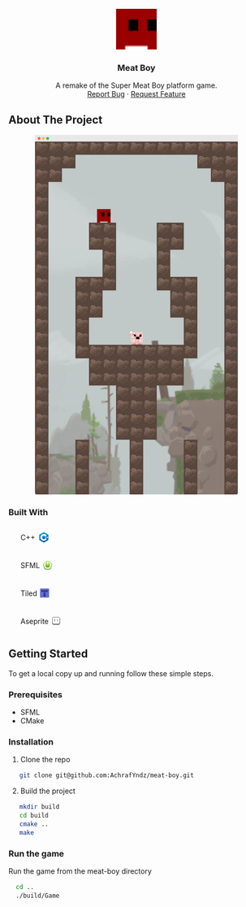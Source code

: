<!-- PROJECT LOGO -->
<br />
<div align="center">
  <a href="https://github.com/AchrafYndz/meat-boy">
    <img src="images/logo.png" alt="Logo" width="80" height="80">
  </a>

<h3 align="center">Meat Boy</h3>
  <p align="center">
    A remake of the Super Meat Boy platform game.
    <br />
    <a href="https://github.com/AchrafYndz/meat-boy/issues">Report Bug</a>
    ·
    <a href="https://github.com/AchrafYndz/meat-boy/issues">Request Feature</a>
  </p>
</div>

<!-- ABOUT THE PROJECT -->

## About The Project

<center><img src="images/screenshot.png" alt="Camel Palestine Screen Shot" width="400"> </center>


### Built With

<ul>
  <li style="display: flex; align-items: center; margin-bottom: 10px;">
    <p style="margin-right: 5px;">C++</p> <img src="images/icons/C++.svg" width="23">
  </li>
  <li style="display: flex; align-items: center; margin-bottom: 10px;">
    <p style="margin-right: 5px;">SFML</p> <img src="images/icons/sfml.svg" width="20">
  </li>
  <li style="display: flex; align-items: center; margin-bottom: 10px;">
    <p style="margin-right: 5px;">Tiled</p> <img src="images/icons/tiled.png" width="20">
  </li>
  <li style="display: flex; align-items: center; margin-bottom: 10px;">
    <p style="margin-right: 5px;">Aseprite</p> <img src="images/icons/aseprite.png" width="20">
  </li>
</ul>


<!-- GETTING STARTED -->

## Getting Started

To get a local copy up and running follow these simple steps.

### Prerequisites

- SFML
- CMake

### Installation

1. Clone the repo
```sh 
   git clone git@github.com:AchrafYndz/meat-boy.git
```
2. Build the project
```sh
   mkdir build
   cd build
   cmake ..
   make
```

### Run the game

Run the game from the meat-boy directory
```sh
  cd ..
  ./build/Game
```